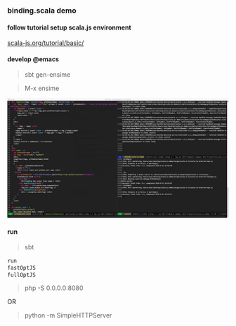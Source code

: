 ### binding.scala demo

#### follow tutorial setup scala.js environment

[scala-js.org/tutorial/basic/](http://www.scala-js.org/tutorial/basic/)

#### develop @emacs

> sbt gen-ensime

> M-x ensime

![showcase](./emacs-editing-scala.jpeg)

#### run

> sbt

    run
    fastOptJS
    fullOptJS

> php -S 0.0.0.0:8080

OR

> python -m SimpleHTTPServer
